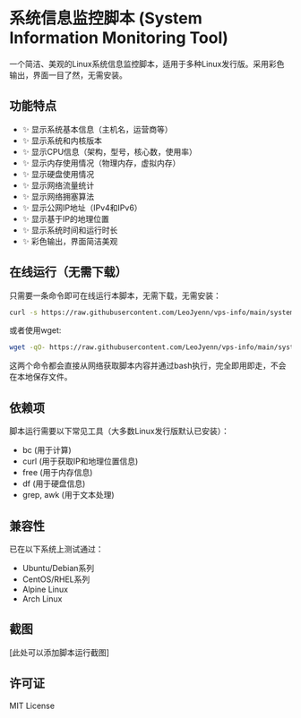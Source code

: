 # 系统信息监控脚本 (System Information Monitoring Tool)

一个简洁、美观的Linux系统信息监控脚本，适用于多种Linux发行版。采用彩色输出，界面一目了然，无需安装。

## 功能特点

- ✨ 显示系统基本信息（主机名，运营商等）
- ✨ 显示系统和内核版本
- ✨ 显示CPU信息（架构，型号，核心数，使用率）
- ✨ 显示内存使用情况（物理内存，虚拟内存）
- ✨ 显示硬盘使用情况
- ✨ 显示网络流量统计
- ✨ 显示网络拥塞算法
- ✨ 显示公网IP地址（IPv4和IPv6）
- ✨ 显示基于IP的地理位置
- ✨ 显示系统时间和运行时长
- ✨ 彩色输出，界面简洁美观

## 在线运行（无需下载）

只需要一条命令即可在线运行本脚本，无需下载，无需安装：

```bash
curl -s https://raw.githubusercontent.com/LeoJyenn/vps-info/main/system_info.sh | bash
```

或者使用wget:

```bash
wget -qO- https://raw.githubusercontent.com/LeoJyenn/vps-info/main/system_info.sh | bash
```

这两个命令都会直接从网络获取脚本内容并通过bash执行，完全即用即走，不会在本地保存文件。

## 依赖项

脚本运行需要以下常见工具（大多数Linux发行版默认已安装）：
- bc (用于计算)
- curl (用于获取IP和地理位置信息)
- free (用于内存信息)
- df (用于硬盘信息)
- grep, awk (用于文本处理)

## 兼容性

已在以下系统上测试通过：
- Ubuntu/Debian系列
- CentOS/RHEL系列
- Alpine Linux
- Arch Linux

## 截图

[此处可以添加脚本运行截图]

## 许可证

MIT License 